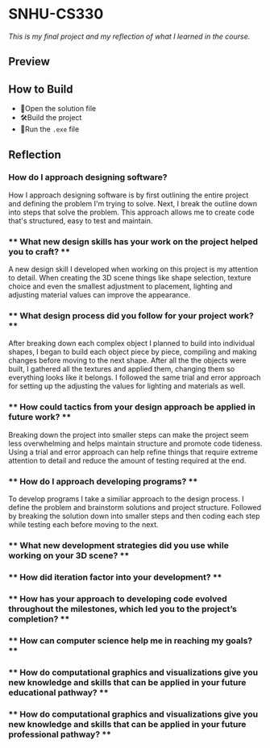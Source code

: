 # SNHU-CS330
*This is my final project and my reflection of what I learned in the course.*

## Preview

## How to Build
- 📂Open the solution file
- 🛠️Build the project
- 🏃Run the `.exe` file

## Reflection
### **How do I approach designing software?**
How I approach designing software is by first outlining the entire project and defining the problem I'm trying to solve. Next, I break the outline down into steps that solve the problem. This approach allows me to create code that's structured, easy to test and maintain.

### ** What new design skills has your work on the project helped you to craft? **
A new design skill I developed when working on this project is my attention to detail. When creating the 3D scene things like shape selection, texture choice and even the smallest adjustment to placement, lighting and adjusting material values can improve the appearance.

### ** What design process did you follow for your project work? **
After breaking down each complex object I planned to build into individual shapes, I began to build each object piece by piece, compiling and making changes before moving to the next shape. After all the the objects were built, I gathered all the textures and applied them, changing them so everything looks like it belongs. I followed the same trial and error approach for setting up the adjusting the values for lighting and materials as well. 

### ** How could tactics from your design approach be applied in future work? **
Breaking down the project into smaller steps can make the project seem less overwhelming and helps maintain structure and promote code tideness. Using a trial and error approach can help refine things that require extreme attention to detail and reduce the amount of testing required at the end.

### ** How do I approach developing programs? **
To develop programs I take a similiar approach to the design process. I define the problem and brainstorm solutions and project structure. Followed by breaking the solution down into smaller steps and then coding each step while testing each before moving to the next.

### ** What new development strategies did you use while working on your 3D scene? **
### ** How did iteration factor into your development? **
### ** How has your approach to developing code evolved throughout the milestones, which led you to the project’s completion? **

### ** How can computer science help me in reaching my goals? **
### ** How do computational graphics and visualizations give you new knowledge and skills that can be applied in your future educational pathway? **
### ** How do computational graphics and visualizations give you new knowledge and skills that can be applied in your future professional pathway? **
